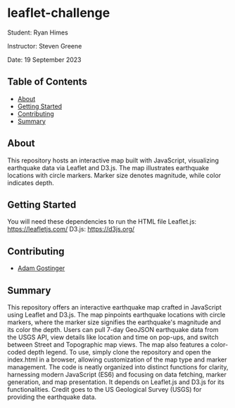 # leaflet-challenge
Student:  Ryan Himes

Instructor:  Steven Greene

Date: 19 September 2023



## Table of Contents
- [About](#about)
- [Getting Started](#getting_started)
- [Contributing](#contributing)
- [Summary](#summary)

## About

This repository hosts an interactive map built with JavaScript, visualizing earthquake data via Leaflet and D3.js. The map illustrates earthquake locations with circle markers. Marker size denotes magnitude, while color indicates depth.
## Getting Started
You will need these dependencies to run the HTML file
Leaflet.js: https://leafletjs.com/
D3.js: https://d3js.org/
## Contributing
- <a href="https://www.github.com/agostinger/" target="_blank">Adam Gostinger</a>



## Summary
This repository offers an interactive earthquake map crafted in JavaScript using Leaflet and D3.js. The map pinpoints earthquake locations with circle markers, where the marker size signifies the earthquake's magnitude and its color the depth. Users can pull 7-day GeoJSON earthquake data from the USGS API, view details like location and time on pop-ups, and switch between Street and Topographic map views. The map also features a color-coded depth legend. To use, simply clone the repository and open the index.html in a browser, allowing customization of the map type and marker management. The code is neatly organized into distinct functions for clarity, harnessing modern JavaScript (ES6) and focusing on data fetching, marker generation, and map presentation. It depends on Leaflet.js and D3.js for its functionalities. Credit goes to the US Geological Survey (USGS) for providing the earthquake data.
